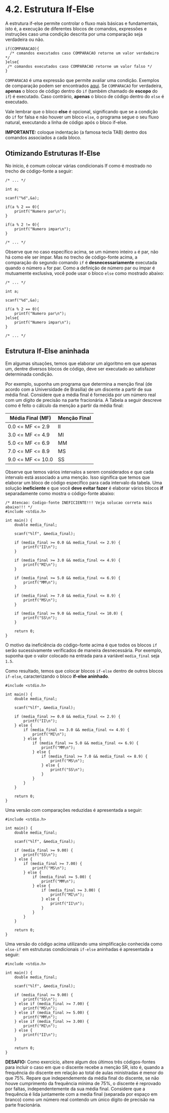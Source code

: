 # 4.2. Estrutura If-Else

A estrutura if-else permite controlar o fluxo mais básicas e fundamentais, isto é, a execução de diferentes blocos de comandos, expressões e instruções caso uma condição descrita por uma comparação seja verdadeira ou não.

```
if(COMPARACAO){
  /* comandos executados caso COMPARACAO retorne um valor verdadeiro */
}else{
 /* comandos executados caso COMPARACAO retorne um valor falso */
}
```

```COMPARACAO``` é uma expressão que permite avaliar uma condição. Exemplos de comparação podem ser encontrados [aqui](comparacao.md). Se ```COMPARACAO``` for verdadeira, **apenas** o bloco de código dentro do ```if``` (também chamado de **escopo** do ```if```) é executado. Caso contrário, **apenas** o bloco de código dentro do ```else``` é executado.

Vale lembrar que o bloco **else** é opcional, significando que se a condição do ```if``` for falsa e não houver um bloco ```else```, o programa segue o seu fluxo natural, executando a linha de código após o bloco if-else.

**IMPORTANTE:** coloque indentação (a famosa tecla TAB) dentro dos comandos associados a cada bloco.

## Otimizando Estruturas If-Else

No início, é comum colocar várias condicionais If como é mostrado no trecho de código-fonte a seguir:

```
/* ... */

int a;

scanf("%d",&a);

if(a % 2 == 0){
    printf("Numero par\n");
}

if(a % 2 != 0){
    printf("Numero impar\n");
}

/* ... */
```

Observe que no caso específico acima, se um número inteiro ```a``` é par, não há como ele ser ímpar. Mas no trecho de código-fonte acima, a comparação do segundo comando ```if``` é **desnecessariamente** executada quando o número ```a``` for par. Como a definição de número par ou ímpar é mutuamente exclusiva, você pode usar o bloco ```else``` como mostrado abaixo:

```
/* ... */

int a;

scanf("%d",&a);

if(a % 2 == 0){
    printf("Numero par\n");
}else{
    printf("Numero impar\n");
}

/* ... */
```

## Estrutura If-Else aninhada

Em algumas situações, temos que elaborar um algoritmo em que apenas um, dentre diversos blocos de código, deve ser executado ao satisfazer determinada condição.

Por exemplo, suponha um programa que determina a menção final (de acordo com a Universidade de Brasília) de um discente a partir de sua média final. Considere que a média final é fornecida por um número real com um dígito de precisão na parte fracionária. A Tabela a seguir descreve como é feito o cálculo da menção a partir da média final:

Média Final (MF) | Menção Final |
---------------  | ------- |
0.0 <= MF <= 2.9 | II      |
3.0 <= MF <= 4.9 | MI      |
5.0 <= MF <= 6.9 | MM      |
7.0 <= MF <= 8.9 | MS      |
9.0 <= MF <= 10.0 | SS     |

Observe que temos vários intervalos a serem considerados e que cada intervalo está associado a uma menção. Isso significa que temos que elaborar um bloco de código específico para cada intervalo da tabela. Uma solução **ineficiente** e que você **deve evitar fazer** é elaborar vários blocos **if** separadamente como mostra o código-fonte abaixo:

```
/* Atencao: Codigo-fonte INEFICIENTE!!! Veja solucao correta mais abaixo!!! */
#include <stdio.h>

int main() {
    double media_final;

    scanf("%lf", &media_final);

    if (media_final >= 0.0 && media_final <= 2.9) {
        printf("II\n");
    }

    if (media_final >= 3.0 && media_final <= 4.9) {
        printf("MI\n");
    }

    if (media_final >= 5.0 && media_final <= 6.9) {
        printf("MM\n");
    }

    if (media_final >= 7.0 && media_final <= 8.9) {
        printf("MS\n");
    }

    if (media_final >= 9.0 && media_final <= 10.0) {
        printf("SS\n");
    }

    return 0;
}
```

O motivo da ineficiência do código-fonte acima é que todos os blocos ```if``` serão sucessivamente verificados de maneira desnecessária. Por exemplo, suponha que o valor colocado na entrada para a variável ```media_final``` seja ```1.5```. 



Como resultado, temos que colocar blocos ```if-else``` dentro de outros blocos ```if-else```, caracterizando o bloco **if-else aninhado**.

```
#include <stdio.h>

int main() {
    double media_final;

    scanf("%lf", &media_final);

    if (media_final >= 0.0 && media_final <= 2.9) {
        printf("II\n");
    } else {
        if (media_final >= 3.0 && media_final <= 4.9) {
            printf("MI\n");
        } else {
            if (media_final >= 5.0 && media_final <= 6.9) {
                printf("MM\n");
            } else {
                if (media_final >= 7.0 && media_final <= 8.9) {
                    printf("MS\n");
                } else {
                    printf("SS\n");
                }
            }
        }
    }

    return 0;
}
```

Uma versão com comparações reduzidas é apresentada a seguir:

```
#include <stdio.h>

int main() {
    double media_final;

    scanf("%lf", &media_final);

    if (media_final >= 9.00) {
        printf("SS\n");
    } else {
        if (media_final >= 7.00) {
            printf("MS\n");
        } else {
            if (media_final >= 5.00) {
                printf("MM\n");
            } else {
                if (media_final >= 3.00) {
                    printf("MI\n");
                } else {
                    printf("II\n");
                }
            }
        }
    }

    return 0;
}
```

Uma versão do código acima utilizando uma simplificação conhecida como ```else-if``` em estruturas condicionais ```if-else``` aninhadas é apresentada a seguir:

```
#include <stdio.h>

int main() {
    double media_final;

    scanf("%lf", &media_final);

    if (media_final >= 9.00) {
        printf("SS\n");
    } else if (media_final >= 7.00) {
        printf("MS\n");
    } else if (media_final >= 5.00) {
        printf("MM\n");
    } else if (media_final >= 3.00) {
        printf("MI\n");
    } else {
        printf("II\n");
    }

    return 0;
}
```

**DESAFIO:** Como exercício, altere algum dos últimos três códigos-fontes para incluir o caso em que o discente recebe a menção SR, isto é, quando a frequência do discente em relação ao total de aulas ministradas é menor do que 75%. Repare que independemente da média final do discente, se não houve cumprimento da frequẽncia mínima de 75%, o discente é reprovado por faltas, independentemente da sua média final. Considere que a frequência é lida juntamente com a media final (separada por espaço em branco) como um número real contendo um único dígito de precisão na parte fracionária.
